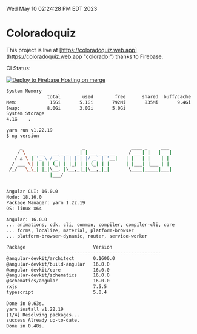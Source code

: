 Wed May 10 02:24:28 PM EDT 2023

# Coloradoquiz


This project is live at [https://coloradoquiz.web.app](https://coloradoquiz.web.app "colorado!") thanks to Firebase.

CI Status: 

[![Deploy to Firebase Hosting on merge](https://github.com/teamkushal/coloradoquiz/actions/workflows/firebase-hosting-merge.yml/badge.svg)](https://github.com/teamkushal/coloradoquiz/actions/workflows/firebase-hosting-merge.yml)

```bash
System Memory
               total        used        free      shared  buff/cache   available
Mem:            15Gi       5.1Gi       792Mi       835Mi       9.4Gi       8.9Gi
Swap:          8.0Gi       3.0Gi       5.0Gi
System Storage
4.1G	.
```
```bash
yarn run v1.22.19
$ ng version

     _                      _                 ____ _     ___
    / \   _ __   __ _ _   _| | __ _ _ __     / ___| |   |_ _|
   / △ \ | '_ \ / _` | | | | |/ _` | '__|   | |   | |    | |
  / ___ \| | | | (_| | |_| | | (_| | |      | |___| |___ | |
 /_/   \_\_| |_|\__, |\__,_|_|\__,_|_|       \____|_____|___|
                |___/
    

Angular CLI: 16.0.0
Node: 18.16.0
Package Manager: yarn 1.22.19
OS: linux x64

Angular: 16.0.0
... animations, cdk, cli, common, compiler, compiler-cli, core
... forms, localize, material, platform-browser
... platform-browser-dynamic, router, service-worker

Package                         Version
---------------------------------------------------------
@angular-devkit/architect       0.1600.0
@angular-devkit/build-angular   16.0.0
@angular-devkit/core            16.0.0
@angular-devkit/schematics      16.0.0
@schematics/angular             16.0.0
rxjs                            7.5.5
typescript                      5.0.4
    
Done in 0.63s.
yarn install v1.22.19
[1/4] Resolving packages...
success Already up-to-date.
Done in 0.48s.
```
